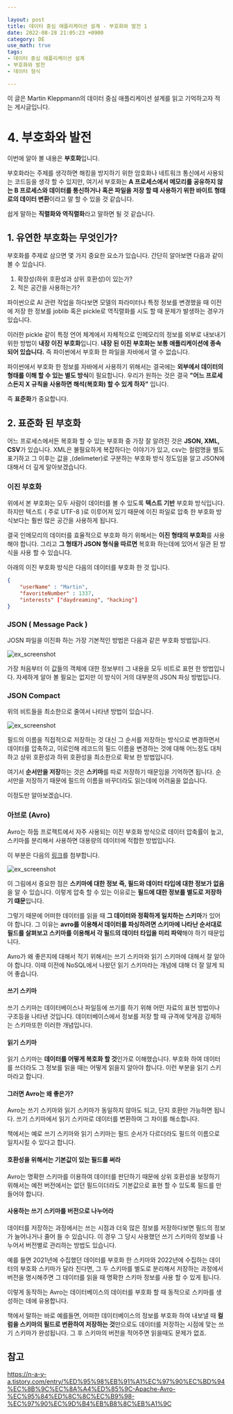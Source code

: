 ```yaml
---

layout: post
title: 데이터 중심 애플리케이션 설계 - 부호화와 발전 1
date: 2022-08-28 21:05:23 +0900
category: DE
use_math: true
tags:
- 데이터 중심 애플리케이션 설계
- 부호화와 발전
- 데이터 형식

---
```


이 글은 Martin Kleppmann의 데이터 중심 애플리케이션 설계를 읽고 기억하고자 적는 게시글입니다.

# 4. 부호화와 발전

이번에 알아 볼 내용은 **부호화**입니다.

부호화라는 주제를 생각하면 해킹을 방지하기 위한 암호화나 네트워크 통신에서 사용되는 코드등을 생각 할 수 있지만, 여기서 부호화는 **A 프로세스에서 메모리를 공유하지 않는 B 프로세스와 데이터를 통신하거나 혹은 파일을 저장 할 때 사용하기 위한 바이트 형태로의 데이터 변환**이라고 말 할 수 있을 것 같습니다.

쉽게 말하는 **직렬화와 역직렬화**라고 말하면 될 것 같습니다.

## 1. 유연한 부호화는 무엇인가?

부호화를 주제로 삼으면 몇 가지 중요한 요소가 있습니다. 간단히 알아보면 다음과 같이 볼 수 있습니다.

1. 확장성(하위 호환성과 상위 호환성)이 있는가?
2. 적은 공간을 사용하는가?

파이썬으로 AI 관련 작업을 하다보면 모델의 파라미터나 특정 정보를 변경했을 때 이전에 저장 한 정보를 joblib 혹은 pickle로 역직렬화를 시도 할 때 문제가 발생하는 경우가 있습니다.

이러한 pickle 같이 특정 언어 체계에서 자체적으로 인메모리의 정보를 외부로 내보내기 위한 방법이 **내장 이진 부호화**입니다. **내장 된 이진 부호화는 보통 애플리케이션에 종속되어 있습니다.** 즉 파이썬에서 부호화 한 파일을 자바에서 열 수 없습니다.

파이썬에서 부호화 한 정보를 자바에서 사용하기 위해서는 결국에는 **외부에서 데이터의 형태를 이해 할 수 있는 별도 방식**이 필요합니다. 우리가 원하는 것은 결국 **"어느 프로세스든지 X 규칙을 사용하면 해석(복호화) 할 수 있게 하자"** 입니다.

즉 **표준화**가 중요합니다.

## 2. 표준화 된 부호화

어느 프로세스에서든 복호화 할 수 있는 부호화 중 가장 잘 알려진 것은 **JSON, XML, CSV**가 있습니다. XML은 불필요하게 복잡하다는 이야기가 있고, csv는 컬럼명을 별도 표기하고 그 이후는 값을 ,(delimeter)로 구분하는 부호화 방식 정도임을 알고 JSON에 대해서 더 깊게 알아보겠습니다.

### 이진 부호화

위에서 본 부호화는 모두 사람이 데이터를 볼 수 있도록 **텍스트 기반** 부호화 방식입니다. 하지만 텍스트 ( 주로 UTF-8 )로 이루어져 있기 때문에 이진 파일로 압축 한 부호화 방식보다는 훨씬 많은 공간을 사용하게 됩니다.

결국 인메모리의 데이터를 효율적으로 부호화 하기 위해서는 **이진 형태의 부호화**를 사용해야 합니다. 그리고 **그 형태가 JSON 형식을 따르면** 복호화 하는데에 있어서 일관 된 방식을 사용 할 수 있습니다.

아래의 이진 부호화 방식은 다음의 데이터를 부호화 한 것 입니다.

```JSON
{
	"userName" : "Martin",
	"favoriteNumber" : 1337,
	"interests" ["daydreaming", "hacking"]
}
```

### JSON ( Message Pack )

JOSN 파일을 이진화 하는 가장 기본적인 방법은 다음과 같은 부호화 방법입니다.

![ex_screenshot](/assets/img/json_message.png)

가장 처음부터 이 값들의 객체에 대한 정보부터 그 내용을 모두 비트로 표현 한 방법입니다. 자세하게 알아 볼 필요는 없지만 이 방식이 거의 대부분의 JSON 파싱 방법입니다.

### JSON Compact

위의 비트들을 최소한으로 줄여서 나타낸 방법이 있습니다. 

![ex_screenshot](/assets/img/json-compact.jpeg)

필드의 이름을 직접적으로 저장하는 것 대신 그 순서를 저장하는 방식으로 변경하면서 데이터를 압축하고, 이로인해 레코드의 필드 이름을 변경하는 것에 대해 어느정도 대처하고 상위 호환성과 하위 호환성을 최소한으로 확보 한 방법입니다.

여기서 **순서만을 저장**하는 것은 **스키마**를 따로 저장하기 때문임을 기억하면 됩니다. 순서만을 저장하기 때문에 필드의 이름을 바꾸더라도 읽는데에 어려움을 없습니다.

이정도만 알아보겠습니다.

### 아브로 (Avro)

Avro는 하둡 프로젝트에서 자주 사용되는 이진 부호화 방식으로 데이터 압축률이 높고, 스키마를 분리해서 사용하면 대용량의 데이터에 적합한 방법입니다.

이 부분은 다음의 [링크](https://n-a-y-a.tistory.com/entry/%ED%95%98%EB%91%A1%EC%97%90%EC%BD%94%EC%8B%9C%EC%8A%A4%ED%85%9C-Apache-Avro-%EC%95%84%ED%8C%8C%EC%B9%98-%EC%97%90%EC%9D%B4%EB%B8%8C%EB%A1%9C)를 첨부합니다.

![ex_screenshot](../../assets/img/avro.png)

이 그림에서 중요한 점은 **스키마에 대한 정보 즉, 필드와 데이터 타입에 대한 정보가 없음**을 알 수 있습니다. 이렇게 압축 할 수 있는 이유로는 **필드에 대한 정보를 별도로 저장하기 떄문**입니다. 

그렇기 때문에 어떠한 데이터를 읽을 때 **그 데이터와 정확하게 일치하는 스키마**가 있어야 합니다. 그 이유는 **avro를 이용해서 데이터를 파싱하려면 스키마에 나타난 순서대로 필드를 살펴보고 스키마를 이용해서 각 필드의 데이터 타입을 미리 파악**해야 하기 때문입니다.

Avro가 왜 좋은지에 대해서 적기 위해서는 쓰기 스키마와 읽기 스키마에 대해서 잘 알아야 합니다. 이때 이전에 NoSQL에서 나왔던 읽기 스키마라는 개념에 대해 더 잘 알게 되어 좋습니다.

#### 쓰기 스키마

쓰기 스키마는 데이터베이스나 파일등에 쓰기를 하기 위해 어떤 자료의 표현 방법이나 구조등을 나타낸 것입니다. 데이터베이스에서 정보를 저장 할 때 규격에 맞게끔 강제하는 스키마또한 이러한 개념입니다.

#### 읽기 스키마

읽기 스키마는 **데이터를 어떻게 복호화 할 것**인가로 이해했습니다. 부호화 하여 데이터를 쓰더라도 그 정보를 읽을 때는 어떻게 읽을지 알아야 합니다. 이런 부분을 읽기 스키마라고 합니다.

#### 그러면 Avro는 왜 좋은가?

Avro는 쓰기 스키마와 읽기 스키마가 동일하지 않아도 되고, 단지 호환만 가능하면 됩니다. 쓰기 스키마에서 읽기 스키마로 데이터를 변환하여 그 차이를 해소합니다.

책에서는 예로 쓰기 스키마와 읽기 스키마는 필드 순서가 다르더라도 필드의 이름으로 일치시킬 수 있다고 합니다.

#### 호환성을 위해서는 기본값이 있는 필드를 써라

Avro는 명확한 스키마를 이용하여 데이터를 판단하기 때문에 상위 호환성을 보장하기 위해서는 예전 버전에서는 없던 필드이더라도 기본값으로 표현 할 수 있도록 필드를 만들어야 합니다.

#### 사용하는 쓰기 스키마를 버전으로 나누어라

데이터를 저장하는 과정에서는 쓰는 시점과 더욱 많은 정보를 저장하다보면 필드의 정보가 늘어나거나 줄어 들 수 있습니다. 이 경우 그 당시 사용했던 쓰기 스키마의 정보를 나누어서 버전별로 관리하는 방법도 있습니다.

예를 들면 2021년에 수집했던 데이터를 부호화 한 스키마와 2022년에 수집하는 데이터의 부호화 스키마가 달라 진다면, 그 두 스키마를 별도로 분리해서 저장하는 과정에서 버전을 명시해주면 그 데이터를 읽을 때 명확한 스키마 정보를 사용 할 수 있게 됩니다.

이렇게 동작하는 Avro는 데이터베이스의 데이터를 부호화 할 때 동적으로 스키마를 생성하는 데에 유용합니다.

책에서 말하는 바로 예를들면, 어떠한 데이터베이스의 정보를 부호화 하여 내보낼 때 **컬럼을 스키마의 필드로 변환하여 저장하는 것**만으로도 데이터를 저장하는 시점에 맞는 쓰기 스키마가 완성됩니다. 그 후 스키마의 버전을 적어주면 읽을때도 문제가 없죠.

## 참고

<https://n-a-y-a.tistory.com/entry/%ED%95%98%EB%91%A1%EC%97%90%EC%BD%94%EC%8B%9C%EC%8A%A4%ED%85%9C-Apache-Avro-%EC%95%84%ED%8C%8C%EC%B9%98-%EC%97%90%EC%9D%B4%EB%B8%8C%EB%A1%9C>